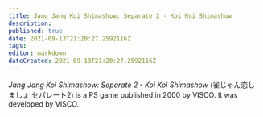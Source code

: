 ```yaml
---
title: Jang Jang Koi Shimashow: Separate 2 - Koi Koi Shimashow
description: 
published: true
date: 2021-09-13T21:20:27.2592116Z 
tags: 
editor: markdown
dateCreated: 2021-09-13T21:20:27.2592116Z
---
```

_Jang Jang Koi Shimashow: Separate 2 - Koi Koi Shimashow_ (<span lang='ja'>雀じゃん恋しましょ セパレート2</span>) is a PS game published in 2000 by VISCO.
It was developed by VISCO.
